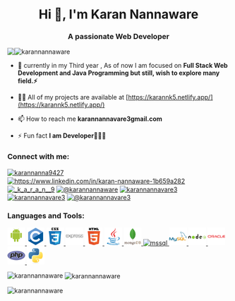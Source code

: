 <h1 align="center">Hi 👋, I'm Karan Nannaware</h1>
<h3 align="center">A passionate Web Developer</h3>

<img align= "Left" style="display: block;-webkit-user-select: none;margin: auto;background-color: hsl(0, 0%, 90%);" src="https://user-images.githubusercontent.com/55389276/140866485-8fb1c876-9a8f-4d6a-98dc-08c4981eaf70.gif">
<p align="left"> <img src="https://komarev.com/ghpvc/?username=karannannaware&label=Profile%20views&color=0e75b6&style=flat" alt="karannannaware" /> </p>

- 🌱 currently in my Third year , As of now I am focused on **Full Stack Web Development and Java Programming but still, wish to explore many field.⚡**

- 👨‍💻 All of my projects are available at [https://karannk5.netlify.app/](https://karannk5.netlify.app/)

- 📫 How to reach me **karannannavare3gmail.com**

- ⚡ Fun fact **I am Developer🧑🏿‍💻**

<h3 align="left">Connect with me:</h3>
<p align="left">
<a href="https://twitter.com/karannanna9427" target="blank"><img align="center" src="https://raw.githubusercontent.com/rahuldkjain/github-profile-readme-generator/master/src/images/icons/Social/twitter.svg" alt="karannanna9427" height="30" width="40" /></a>
<a href="https://linkedin.com/in/https://www.linkedin.com/in/karan-nannaware-1b659a282" target="blank"><img align="center" src="https://raw.githubusercontent.com/rahuldkjain/github-profile-readme-generator/master/src/images/icons/Social/linked-in-alt.svg" alt="https://www.linkedin.com/in/karan-nannaware-1b659a282" height="30" width="40" /></a>
<a href="https://instagram.com/_k_a_r_a_n__9" target="blank"><img align="center" src="https://raw.githubusercontent.com/rahuldkjain/github-profile-readme-generator/master/src/images/icons/Social/instagram.svg" alt="_k_a_r_a_n__9" height="30" width="40" /></a>
<a href="https://www.youtube.com/c/@karannannaware" target="blank"><img align="center" src="https://raw.githubusercontent.com/rahuldkjain/github-profile-readme-generator/master/src/images/icons/Social/youtube.svg" alt="@karannannaware" height="30" width="40" /></a>
<a href="https://www.hackerrank.com/karannannavare3" target="blank"><img align="center" src="https://raw.githubusercontent.com/rahuldkjain/github-profile-readme-generator/master/src/images/icons/Social/hackerrank.svg" alt="karannannavare3" height="30" width="40" /></a>
<a href="https://www.leetcode.com/karannannavare3" target="blank"><img align="center" src="https://raw.githubusercontent.com/rahuldkjain/github-profile-readme-generator/master/src/images/icons/Social/leet-code.svg" alt="karannannavare3" height="30" width="40" /></a>
<a href="https://www.hackerearth.com/@karannannavare3" target="blank"><img align="center" src="https://raw.githubusercontent.com/rahuldkjain/github-profile-readme-generator/master/src/images/icons/Social/hackerearth.svg" alt="@karannannavare3" height="30" width="40" /></a>
</p>

<h3 align="left">Languages and Tools:</h3>
<p align="left"> <a href="https://developer.android.com" target="_blank" rel="noreferrer"> <img src="https://raw.githubusercontent.com/devicons/devicon/master/icons/android/android-original-wordmark.svg" alt="android" width="40" height="40"/> </a> <a href="https://www.cprogramming.com/" target="_blank" rel="noreferrer"> <img src="https://raw.githubusercontent.com/devicons/devicon/master/icons/c/c-original.svg" alt="c" width="40" height="40"/> </a> <a href="https://www.w3schools.com/css/" target="_blank" rel="noreferrer"> <img src="https://raw.githubusercontent.com/devicons/devicon/master/icons/css3/css3-original-wordmark.svg" alt="css3" width="40" height="40"/> </a> <a href="https://expressjs.com" target="_blank" rel="noreferrer"> <img src="https://raw.githubusercontent.com/devicons/devicon/master/icons/express/express-original-wordmark.svg" alt="express" width="40" height="40"/> </a> <a href="https://www.w3.org/html/" target="_blank" rel="noreferrer"> <img src="https://raw.githubusercontent.com/devicons/devicon/master/icons/html5/html5-original-wordmark.svg" alt="html5" width="40" height="40"/> </a> <a href="https://www.java.com" target="_blank" rel="noreferrer"> <img src="https://raw.githubusercontent.com/devicons/devicon/master/icons/java/java-original.svg" alt="java" width="40" height="40"/> </a> <a href="https://www.mongodb.com/" target="_blank" rel="noreferrer"> <img src="https://raw.githubusercontent.com/devicons/devicon/master/icons/mongodb/mongodb-original-wordmark.svg" alt="mongodb" width="40" height="40"/> </a> <a href="https://www.microsoft.com/en-us/sql-server" target="_blank" rel="noreferrer"> <img src="https://www.svgrepo.com/show/303229/microsoft-sql-server-logo.svg" alt="mssql" width="40" height="40"/> </a> <a href="https://www.mysql.com/" target="_blank" rel="noreferrer"> <img src="https://raw.githubusercontent.com/devicons/devicon/master/icons/mysql/mysql-original-wordmark.svg" alt="mysql" width="40" height="40"/> </a> <a href="https://nodejs.org" target="_blank" rel="noreferrer"> <img src="https://raw.githubusercontent.com/devicons/devicon/master/icons/nodejs/nodejs-original-wordmark.svg" alt="nodejs" width="40" height="40"/> </a> <a href="https://www.oracle.com/" target="_blank" rel="noreferrer"> <img src="https://raw.githubusercontent.com/devicons/devicon/master/icons/oracle/oracle-original.svg" alt="oracle" width="40" height="40"/> </a> <a href="https://www.php.net" target="_blank" rel="noreferrer"> <img src="https://raw.githubusercontent.com/devicons/devicon/master/icons/php/php-original.svg" alt="php" width="40" height="40"/> </a> <a href="https://www.python.org" target="_blank" rel="noreferrer"> <img src="https://raw.githubusercontent.com/devicons/devicon/master/icons/python/python-original.svg" alt="python" width="40" height="40"/> </a> </p>

<p><img align="left" src="https://github-readme-stats.vercel.app/api/top-langs?username=karannannaware&show_icons=true&locale=en&layout=compact" alt="karannannaware" /></p>

<p>&nbsp;<img align="center" src="https://github-readme-stats.vercel.app/api?username=karannannaware&show_icons=true&locale=en" alt="karannannaware" /></p>

<p><img align="center" src="https://github-readme-streak-stats.herokuapp.com/?user=karannannaware&" alt="karannannaware" /></p>
